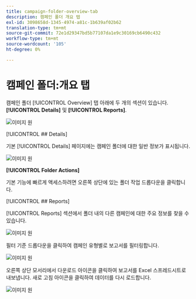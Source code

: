 ```yaml
---
title: campaign-folder-overview-tab
description: 캠페인 폴더 개요 탭
exl-id: 3098658d-1345-4974-a81c-1b639af02b62
translation-type: tm+mt
source-git-commit: 72e1d29347bd5b77107da1e9c30169cb6490c432
workflow-type: tm+mt
source-wordcount: '105'
ht-degree: 0%

---
```


# 캠페인 폴더:개요 탭

캠페인 폴더 [!UICONTROL Overview] 탭 아래에 두 개의 섹션이 있습니다.**[!UICONTROL Details]** 및 **[!UICONTROL Reports]**.

![이미지 원](/help/sky/assets/campaign-folders/campaign-folder-overview-tab/campaign-folder-overview-tab-1.png)

[!UICONTROL ## Details]

기본 [!UICONTROL Details] 페이지에는 캠페인 폴더에 대한 일반 정보가 표시됩니다.

![이미지 원](/help/sky/assets/campaign-folders/campaign-folder-overview-tab/campaign-folder-overview-tab-2.png)

**[!UICONTROL Folder Actions]**

기본 기능에 빠르게 액세스하려면 오른쪽 상단에 있는 폴더 작업 드롭다운을 클릭합니다.

[!UICONTROL ## Reports]

[!UICONTROL Reports] 섹션에서 폴더 내의 다른 캠페인에 대한 주요 정보를 찾을 수 있습니다.

![이미지 원](/help/sky/assets/campaign-folders/campaign-folder-overview-tab/campaign-folder-overview-tab-3.png)

필터 기준 드롭다운을 클릭하여 캠페인 유형별로 보고서를 필터링합니다.

![이미지 원](/help/sky/assets/campaign-folders/campaign-folder-overview-tab/campaign-folder-overview-tab-4.png)

오른쪽 상단 모서리에서 다운로드 아이콘을 클릭하여 보고서를 Excel 스프레드시트로 내보냅니다. 새로 고침 아이콘을 클릭하여 데이터를 다시 로드합니다.

![이미지 원](/help/sky/assets/campaign-folders/campaign-folder-overview-tab/campaign-folder-overview-tab-5.png)
